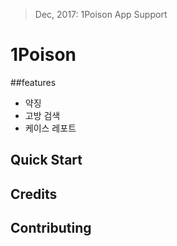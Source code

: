 > Dec, 2017: 1Poison App Support

# 1Poison

##features
- 약징
- 고방 검색
- 케이스 레포트

## Quick Start



## Credits


## Contributing
